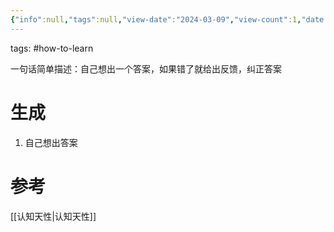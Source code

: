 ```yaml
---
{"info":null,"tags":null,"view-date":"2024-03-09","view-count":1,"date created":"2020-11-24T10:05:02+08:00","date modified":"2024-04-16T23:18:10+08:00","dg-publish":true,"permalink":"/card/卡片盒笔记法/生成/","dgPassFrontmatter":true,"noteIcon":"2","created":"2020-11-24T10:05:02+08:00","updated":"2024-04-16T23:18:10+08:00"}
---
```



tags: #how-to-learn 

一句话简单描述：自己想出一个答案，如果错了就给出反馈，纠正答案

# 生成

1. 自己想出答案

# 参考

[[认知天性\|认知天性]]
